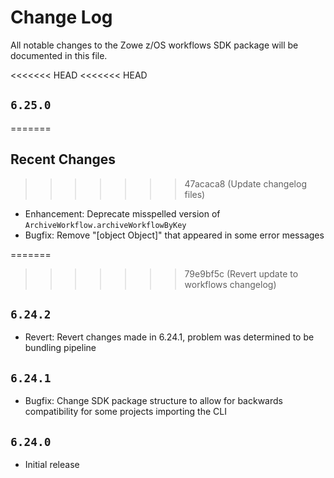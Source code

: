 # Change Log

All notable changes to the Zowe z/OS workflows SDK package will be documented in this file.

<<<<<<< HEAD
<<<<<<< HEAD
## `6.25.0`
=======
## Recent Changes
>>>>>>> 47acaca8 (Update changelog files)

- Enhancement: Deprecate misspelled version of `ArchiveWorkflow.archiveWorkflowByKey`
- Bugfix: Remove "[object Object]" that appeared in some error messages

=======
>>>>>>> 79e9bf5c (Revert update to workflows changelog)
## `6.24.2`

- Revert: Revert changes made in 6.24.1, problem was determined to be bundling pipeline

## `6.24.1`

- Bugfix: Change SDK package structure to allow for backwards compatibility for some projects importing the CLI

## `6.24.0`

- Initial release
